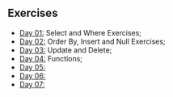 ## Exercises

- [Day 01:](https://github.com/marcoshsq/SQLBasicsForDataScience/blob/main/SQL%20Challenge/Week%2004/Day1.sql) Select and Where Exercises;
- [Day 02:](https://github.com/marcoshsq/SQLBasicsForDataScience/blob/main/SQL%20Challenge/Week%2004/Day2.sql) Order By, Insert and Null Exercises;
- [Day 03:](https://github.com/marcoshsq/SQLBasicsForDataScience/blob/main/SQL%20Challenge/Week%2004/Day3.sql) Update and Delete;
- [Day 04:](https://github.com/marcoshsq/SQLBasicsForDataScience/blob/main/SQL%20Challenge/Week%2004/Day4.sql) Functions;
- [Day 05:](https://github.com/marcoshsq/SQLBasicsForDataScience/blob/main/SQL%20Challenge/Week%2004/Day5.sql)
- [Day 06:](https://github.com/marcoshsq/SQLBasicsForDataScience/blob/main/SQL%20Challenge/Week%2004/Day6.sql)
- [Day 07:](https://github.com/marcoshsq/SQLBasicsForDataScience/blob/main/SQL%20Challenge/Week%2004/Day7.sql)
